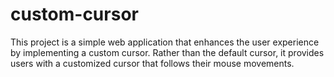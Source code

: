 # custom-cursor
This project is a simple web application that enhances the user experience by implementing a custom cursor. Rather than the default cursor, it provides users with a customized cursor that follows their mouse movements.
